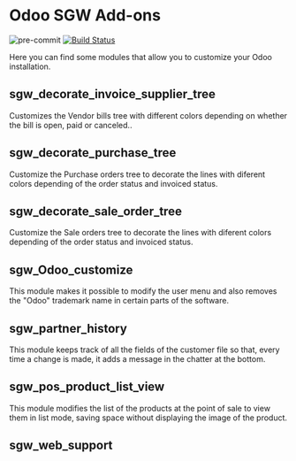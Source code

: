 # Odoo SGW Add-ons

![pre-commit](https://github.com/javierobcn/sgw_odoo_addons/workflows/pre-commit/badge.svg)
[![Build Status](https://travis-ci.com/javierobcn/sgw_odoo_addons.svg?branch=12.0)](https://travis-ci.org/javierobcn/sgw_odoo_addons)

Here you can find some modules that allow you to customize your Odoo installation.

## sgw_decorate_invoice_supplier_tree

Customizes the Vendor bills tree with different colors depending on whether the bill is open, paid or canceled..

## sgw_decorate_purchase_tree

Customize the Purchase orders tree to decorate the lines with diferent colors depending of the order status and invoiced status.

## sgw_decorate_sale_order_tree

Customize the Sale orders tree to decorate the lines with diferent colors depending of the order status and invoiced status.

## sgw_Odoo_customize

This module makes it possible to modify the user menu and also removes the "Odoo"
trademark name in certain parts of the software.

## sgw_partner_history

This module keeps track of all the fields of the customer file so that, every time a
change is made, it adds a message in the chatter at the bottom.

## sgw_pos_product_list_view

This module modifies the list of the products at the point of sale to view them in list
mode, saving space without displaying the image of the product.

## sgw_web_support
